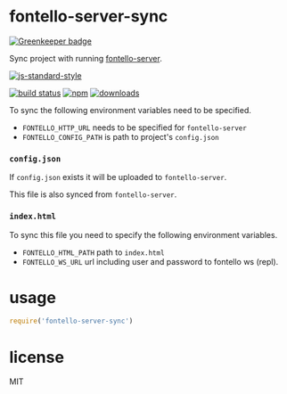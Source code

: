 # fontello-server-sync

[![Greenkeeper badge](https://badges.greenkeeper.io/JamesKyburz/fontello-server-sync.svg)](https://greenkeeper.io/)

Sync project with running [fontello-server](https://npm.im/fontello-server).

[![js-standard-style](https://cdn.rawgit.com/feross/standard/master/badge.svg)](https://github.com/feross/standard)

[![build status](https://api.travis-ci.org/JamesKyburz/fontello-server-sync.svg)](https://travis-ci.org/JamesKyburz/fontello-server-sync)
[![npm](https://img.shields.io/npm/v/fontello-server-sync.svg)](https://npmjs.org/package/fontello-server-sync)
[![downloads](https://img.shields.io/npm/dm/fontello-server-sync.svg)](https://npmjs.org/package/fontello-server-sync)

To sync the following environment variables need to be specified.

* `FONTELLO_HTTP_URL` needs to be specified for `fontello-server`
* `FONTELLO_CONFIG_PATH` is path to project's `config.json`

### `config.json`

If `config.json` exists it will be uploaded to `fontello-server`.

This file is also synced from `fontello-server`.

### `index.html`

To sync this file you need to specify the following environment variables.

* `FONTELLO_HTML_PATH` path to `index.html`
* `FONTELLO_WS_URL` url including user and password to fontello ws (repl).

# usage

```javascript
require('fontello-server-sync')
```

# license

MIT
